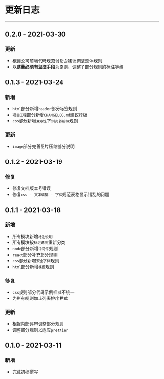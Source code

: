 # 更新日志

---

## 0.2.0 - 2021-03-30

### 更新

- 根据公司前端代码规范讨论会建议调整整体规则
- 以**质量必须有监控手段**为原则，调整了部分规则的标注等级

## 0.1.3 - 2021-03-24

### 新增

- `html`部分新增`header`部分标签规则
- `项目工程`部分新增`CHANGELOG.md`建议模板
- `css`部分新增`兼容性`下`浏览器前缀`规则

### 更新

- `image`部分完善图片压缩部分说明

## 0.1.2 - 2021-03-19

### 修复

- 修复文档版本号错误
- 修复`css - 文本编排 - 字体`规范表格显示错乱的问题

## 0.1.1 - 2021-03-18

### 新增

- 所有模块新增`标注说明`
- 所有模块按`标注说明`重新分类
- `node`部分新增`中间件`规则
- `react`部分补充部分规则
- `css`部分新增`安全字体`规则
- `html`部分新增`模板`规则

### 修复

- `css`规则部分代码示例样式不统一
- 为所有规则加上列表排序样式

### 更新

- 根据内部评审调整部分规则
- 调整部分规则以适应`prettier`

## 0.1.0 - 2021-03-11

### 新增

- 完成初稿撰写
